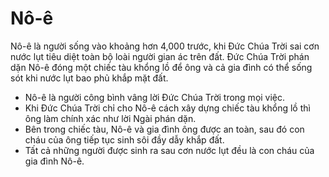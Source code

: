 # Nô-ê

Nô-ê là người sống vào khoảng hơn 4,000 trước, khi Đức Chúa Trời sai cơn nước lụt tiêu diệt toàn bộ loài người gian ác trên đất. Đức Chúa Trời phán dặn Nô-ê đóng một chiếc tàu khổng lồ để ông và cả gia đình có thể sống sót khi nước lụt bao phủ khắp mặt đất.
- Nô-ê là người công bình vâng lời Đức Chúa Trời trong mọi việc.
- Khi Đức Chúa Trời chỉ cho Nô-ê cách xây dựng chiếc tàu khổng lồ thì ông làm chính xác như lời Ngài phán dặn.
- Bên trong chiếc tàu, Nô-ê và gia đình ông được an toàn, sau đó con cháu của ông tiếp tục sinh sôi đầy dẫy khắp đất.
- Tất cả những người được sinh ra sau cơn nước lụt đều là con cháu của gia đình Nô-ê.

